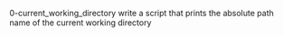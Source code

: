 0-current_working_directory write a script that prints the absolute path name of the current working directory
